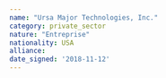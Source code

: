 ```yaml
---
name: "Ursa Major Technologies, Inc."
category: private_sector
nature: "Entreprise"
nationality: USA
alliance: 
date_signed: '2018-11-12'
---
```

    